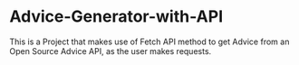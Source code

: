 # Advice-Generator-with-API
This is a Project that makes use of Fetch API method to get Advice from an Open Source Advice API, as the user makes requests.

